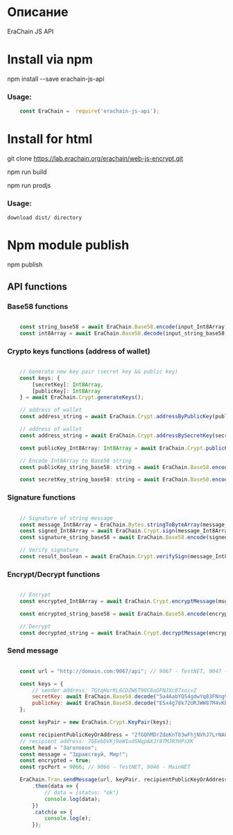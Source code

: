
# Описание

EraChain JS API

# Install via npm

npm install --save erachain-js-api

### Usage:

```javascript
    const EraChain =  require('erachain-js-api');
```

# Install for html

git clone https://lab.erachain.org/erachain/web-js-encrypt.git

npm run build

npm run prodjs

### Usage:

    download dist/ directory

# Npm module publish

npm publish

## API functions

### Base58 functions

```javascript

    const string_base58 = await EraChain.Base58.encode(input_Int8Array);
    const int8Array = await EraChain.Base58.decode(input_string_base58);

```

### Crypto keys functions (address of wallet)

```javascript

    // Generate new key pair (secret key && public key)
    const keys: {
        [secretKey]: Int8Array,
        [publicKey]: Int8Array
    } = await EraChain.Crypt.generateKeys();

    // address of wallet
    const address_string = await EraChain.Crypt.addressByPublicKey(publicKey_Int8Array);

    // address of wallet
    const address_string = await EraChain.Crypt.addressBySecretKey(secretKey_Int8Array);

    const publicKey_Int8Array: Int8Array = await EraChain.Crypt.publicKeyBySecretKey(secretKey_Int8Array);

    // Encode Int8Array to Base58 string
    const publicKey_string_base58: string = await EraChain.Base58.encode(publicKey_Int8Array);

    const secretKey_string_base58: string = await EraChain.Base58.encode(secretKey_Int8Array);

```

### Signature functions

```javascript

    // Signature of string message
    const message_Int8Array = EraChain.Bytes.stringToByteArray(message_string);
    const signed_Int8Array = await EraChain.Crypt.sign(message_Int8Array, secretKey_Int8Array);
    const signature_string_base58 = await EraChain.Base58.encode(signed_Int8Array);

    // Verify signature
    const result_boolean = await EraChain.Crypt.verifySign(message_Int8Array,  await EraChain.Base58.decode(signature_string_base58), publicKey_Int8Array);

```

### Encrypt/Decrypt functions

```javascript

    // Encrypt
    const encrypted_Int8Array = await EraChain.Crypt.encryptMessage(msg_string, key2.publicKey_Int8Array, key1.secretKey_Int8Array);

    const encrypted_string_base58 = await EraChain.Base58.encode(encrypted_Int8Array);

    // Decrypt
    const decrypted_string = await EraChain.Crypt.decryptMessage(encrypted_string_base58, keys1.publicKey_Int8Array, keys2.secretKey_Int8Array);

```

### Send message

```javascript

    const url = "http://domain.com:9067/api"; // 9067 - TestNET, 9047 - MainNET

    const keys = {
        // sender address: 7GtqHorKL6CDZW6T98C8aGFNJXc87xoivZ
        secretKey: await EraChain.Base58.decode("5a4AabYQ54gdwYq83FNng96BTzzSL6bTxALcRFe9VZboLfzaUToZFnAdMsnNKM13NJZeCMJbykfQbNT9vryyhF4R"),
        publicKey: await EraChain.Base58.decode("ESx4g78k72URJWW87M4vKbMCqQpChzLfQ5s8gJhsjB7B")
    };

    const keyPair = new EraChain.Crypt.KeyPair(keys);

    const recipientPublicKeyOrAddress = "2fGQhMDrZdeKnT83wFhjNVhJ7LrNA8faRzsfuihaN2T6";
    // recipient address: 7GEebDVKj9eW1udSNqpAXJr8TMJR3HPsXK
    const head = "Заголовок";
    const message = "Здравствуй, Мир!";
    const encrypted = true;
    const rpcPort = 9066; // 9066 - TestNET, 9046 - MainNET

    EraChain.Tran.sendMessage(url, keyPair, recipientPublicKeyOrAddress, head, message, encrypted, rpcPort)
        .then(data => {
            // data = {status: "ok"}
            console.log(data);
        })
        .catch(e => {
            console.log(e);
        });

```
